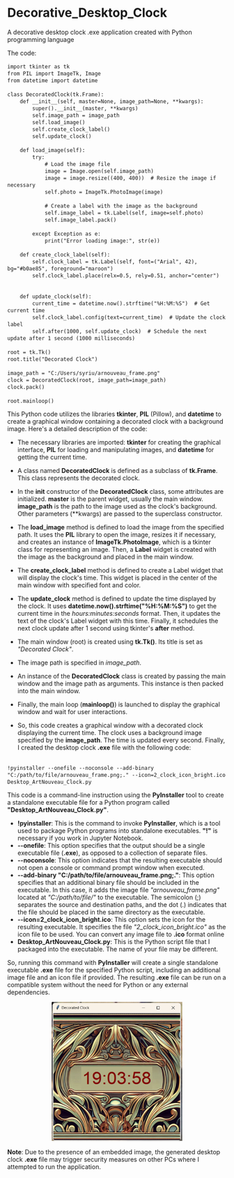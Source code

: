 # Decorative_Desktop_Clock
A decorative desktop clock .exe application created with Python programming language

The code:

```
import tkinter as tk
from PIL import ImageTk, Image
from datetime import datetime

class DecoratedClock(tk.Frame):
    def __init__(self, master=None, image_path=None, **kwargs):
        super().__init__(master, **kwargs)
        self.image_path = image_path
        self.load_image()
        self.create_clock_label()
        self.update_clock()

    def load_image(self):
        try:
            # Load the image file
            image = Image.open(self.image_path)
            image = image.resize((400, 400))  # Resize the image if necessary
            self.photo = ImageTk.PhotoImage(image)

            # Create a label with the image as the background
            self.image_label = tk.Label(self, image=self.photo)
            self.image_label.pack()

        except Exception as e:
            print("Error loading image:", str(e))

    def create_clock_label(self):
        self.clock_label = tk.Label(self, font=("Arial", 42), bg="#b0ae85", foreground="maroon")
        self.clock_label.place(relx=0.5, rely=0.51, anchor="center")
     
        
    def update_clock(self):
        current_time = datetime.now().strftime("%H:%M:%S")  # Get current time
        self.clock_label.config(text=current_time)  # Update the clock label
        self.after(1000, self.update_clock)  # Schedule the next update after 1 second (1000 milliseconds)

root = tk.Tk()
root.title("Decorated Clock")

image_path = "C:/Users/syriu/arnouveau_frame.png"
clock = DecoratedClock(root, image_path=image_path)
clock.pack()

root.mainloop()
```


This Python code utilizes the libraries **tkinter**, **PIL** (Pillow), and **datetime** to create a graphical window containing a decorated clock with a background image. Here's a detailed description of the code:

- The necessary libraries are imported: **tkinter** for creating the graphical interface, **PIL** for loading and manipulating images, and **datetime** for getting the current time.

- A class named **DecoratedClock** is defined as a subclass of **tk.Frame**. This class represents the decorated clock.

- In the __init__ constructor of the **DecoratedClock** class, some attributes are initialized. **master** is the parent widget, usually the main window. **image_path** is the path to the image used as the clock's background. Other parameters (**kwargs) are passed to the superclass constructor.

- The **load_image** method is defined to load the image from the specified path. It uses the **PIL** library to open the image, resizes it if necessary, and creates an instance of **ImageTk.PhotoImage**, which is a tkinter class for representing an image. Then, a **Label** widget is created with the image as the background and placed in the main window.

- The **create_clock_label** method is defined to create a Label widget that will display the clock's time. This widget is placed in the center of the main window with specified font and color.

- The **update_clock** method is defined to update the time displayed by the clock. It uses **datetime.now().strftime("%H:%M:%S")** to get the current time in the *hours:minutes:seconds* format. Then, it updates the text of the clock's Label widget with this time. Finally, it schedules the next clock update after 1 second using tkinter's **after** method.

- The main window (root) is created using **tk.Tk()**. Its title is set as *"Decorated Clock"*.

- The image path is specified in *image_path*.

- An instance of the **DecoratedClock** class is created by passing the main window and the image path as arguments. This instance is then packed into the main window.

- Finally, the main loop (**mainloop()**) is launched to display the graphical window and wait for user interactions.

- So, this code creates a graphical window with a decorated clock displaying the current time. The clock uses a background image specified by the **image_path**. The time is updated every second. Finally, I created the desktop clock **.exe** file with the following code:

```

!pyinstaller --onefile --noconsole --add-binary "C:/path/to/file/arnouveau_frame.png;." --icon=2_clock_icon_bright.ico Desktop_ArtNouveau_Clock.py

```


This code is a command-line instruction using the **PyInstaller** tool to create a standalone executable file for a Python program called **"Desktop_ArtNouveau_Clock.py"**.

- **!pyinstaller**: This is the command to invoke **PyInstaller**, which is a tool used to package Python programs into standalone executables. **"!"** is necessary if you work in Jupyter Notebook.
- **--onefile**: This option specifies that the output should be a single executable file (**.exe**), as opposed to a collection of separate files.
- **--noconsole**: This option indicates that the resulting executable should not open a console or command prompt window when executed.
- **--add-binary "C:/path/to/file/arnouveau_frame.png;."**: This option specifies that an additional binary file should be included in the executable. In this case, it adds the image file *"arnouveau_frame.png"* located at *"C:/path/to/file/"* to the executable. The semicolon (;) separates the source and destination paths, and the dot (.) indicates that the file should be placed in the same directory as the executable.
- **--icon=2_clock_icon_bright.ico**: This option sets the icon for the resulting executable. It specifies the file *"2_clock_icon_bright.ico"* as the icon file to be used. You can convert  any image file to **.ico** format online
- **Desktop_ArtNouveau_Clock.py**: This is the Python script file that I packaged into the executable. The name of your file may be different.

So, running this command with **PyInstaller** will create a single standalone executable **.exe** file for the specified Python script, including an additional image file and an icon file if provided. The resulting **.exe** file can be run on a compatible system without the need for Python or any external dependencies.

<div align="center">
  <img src="https://github.com/Praemuntiacus/Decorative_Desktop_Clock/raw/main/desktop%20clock%20view.png" alt="Desktop Clock View" width="300px">
</div>


**Note**: Due to the presence of an embedded image, the generated desktop clock **.exe** file may trigger security measures on other PCs where I attempted to run the application.






